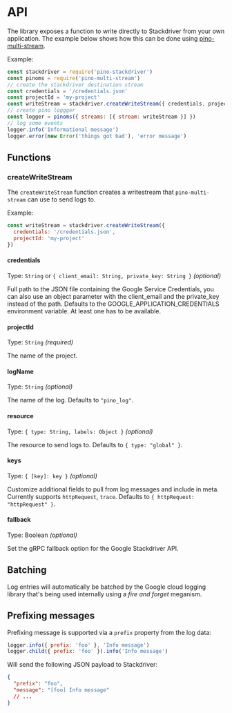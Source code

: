 # API

The library exposes a function to write directly to Stackdriver from your own application. The example below shows how this can be done using [pino-multi-stream](https://github.com/pinojs/pino-multi-stream).

Example:

```js
const stackdriver = require('pino-stackdriver')
const pinoms = require('pino-multi-stream')
// create the stackdriver destination stream
const credentials = '/credentials.json'
const projectId = 'my-project'
const writeStream = stackdriver.createWriteStream({ credentials, projectId })
// create pino loggger
const logger = pinoms({ streams: [{ stream: writeStream }] })
// log some events
logger.info('Informational message')
logger.error(new Error('things got bad'), 'error message')
```

## Functions

### createWriteStream

The `createWriteStream` function creates a writestream that `pino-multi-stream` can use to send logs to.

Example:

```js
const writeStream = stackdriver.createWriteStream({
  credentials: '/credentials.json',
  projectId: 'my-project'
})
```

#### credentials

Type: `String` or `{ client_email: String, private_key: String }` *(optional)*

Full path to the JSON file containing the Google Service Credentials,
you can also use an object parameter with the client_email and the private_key instead of the path. Defaults to the GOOGLE_APPLICATION_CREDENTIALS environment variable. At least one has to be available.

#### projectId

Type: `String` *(required)*

The name of the project.

#### logName

Type: `String` *(optional)*

The name of the log. Defaults to `"pino_log"`.

#### resource

Type: `{ type: String, labels: Object }` *(optional)*

The resource to send logs to. Defaults to `{ type: "global" }`.

#### keys

Type: `{ [key]: key }` *(optional)*

Customize additional fields to pull from log messages and include in meta. Currently
supports `httpRequest`, `trace`. Defaults to `{ httpRequest: "httpRequest" }`.

#### fallback

Type: Boolean *(optional)*

Set the gRPC fallback option for the Google Stackdriver API.

## Batching

Log entries will automatically be batched by the Google cloud logging library that's being used internally using a *fire and forget* meganism.

## Prefixing messages

Prefixing message is supported via a `prefix` property from the log data:

```js
logger.info({ prefix: 'foo' }, 'Info message')
logger.child({ prefix: 'foo' }).info('Info message')
```

Will send the following JSON payload to Stackdriver:

```json
{
  "prefix": "foo",
  "message": "[foo] Info message"
  // ...
}
```
